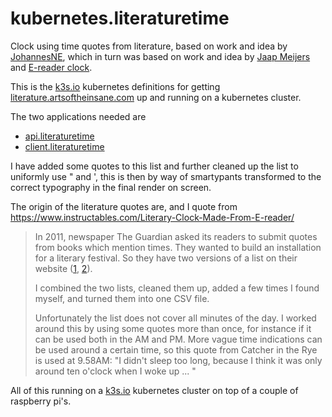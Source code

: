 # kubernetes.literaturetime

Clock using time quotes from literature, based on work and idea by [JohannesNE](https://github.com/JohannesNE/literature-clock), which in turn was based on work and idea by [Jaap Meijers](http://www.eerlijkemedia.nl/) and [E-reader clock](https://www.instructables.com/id/Literary-Clock-Made-From-E-reader/).

This is the [k3s.io](https://k3s.io) kubernetes definitions for getting [literature.artsoftheinsane.com](https://literature.artsoftheinsane.com) up and running on a kubernetes cluster.

The two applications needed are

- [api.literaturetime](https://github.com/blomma/api.literaturetime)
- [client.literaturetime](https://github.com/blomma/client.literaturetime)

I have added some quotes to this list and further cleaned up the list to uniformly use " and ', this is then by way of smartypants transformed to the correct typography in the final render on screen.

The origin of the literature quotes are, and I quote from https://www.instructables.com/Literary-Clock-Made-From-E-reader/

> In 2011, newspaper The Guardian asked its readers to submit quotes from books which mention times. They wanted to build an installation for a literary festival. So they have two versions of a list on their website ([1](https://www.theguardian.com/books/table/2011/apr/21/literary-clock?CMP=twt_gu), [2](https://www.guardian.co.uk/books/booksblog/2011/apr/15/christian-marclay-the-clock-literature)).
>
> I combined the two lists, cleaned them up, added a few times I found myself, and turned them into one CSV file.
>
> Unfortunately the list does not cover all minutes of the day. I worked around this by using some quotes more than once, for instance if it can be used both in the AM and PM. More vague time indications can be used around a certain time, so this quote from Catcher in the Rye is used at 9.58AM: "I didn't sleep too long, because I think it was only around ten o'clock when I woke up ... "

All of this running on a [k3s.io](https://k3s.io) kubernetes cluster on top of a couple of raspberry pi's.
